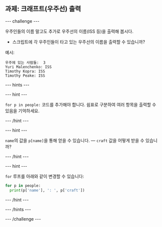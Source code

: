 ## 과제: 크래프트(우주선) 출력

\--- challenge \---

우주인들의 이름 말고도 추가로 우주선의 이름(ISS 등)을 출력해 봅시다.

+ 스크립트에 각 우주인들이 타고 있는 우주선의 이름을 출력할 수 있습니까? 

예시:

    우주에 있는 사람들:  3
    Yuri Malenchenko: ISS
    Timothy Kopra: ISS
    Timothy Peake: ISS
    

\--- hints \---

\--- hint \---

`for p in people:` 코드를 추가해야 합니다. 쉼표로 구분하여 여러 항목을 출력할 수 있음을 기억하세요.

\--- /hint \---

\--- hint \---

`name`의 값을 `p[name]`을 통해 얻을 수 있습니다. — `craft` 값을 어떻게 받을 수 있습니까?

\--- /hint \---

\--- hint \---

`for` 루프를 아래와 같이 변경할 수 있습니다:

```python
for p in people:
  print(p['name'], ': ', p['craft'])
```

\--- /hint \---

\--- /hints \---

\--- /challenge \---